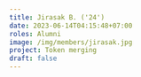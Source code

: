```yaml
---
title: Jirasak B. ('24')
date: 2023-06-14T04:15:48+07:00
roles: Alumni
image: /img/members/jirasak.jpg
project: Token merging
draft: false
---
```


